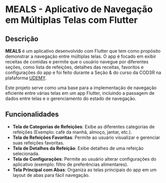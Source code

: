 # MEALS - Aplicativo de Navegação em Múltiplas Telas com Flutter

## Descrição

**MEALS** é um aplicativo desenvolvido com Flutter que tem como propósito demonstrar a navegação entre múltiplas telas. O app é focado em exibir receitas de comidas e permite que o usuário navegue por diferentes seções, como lista de refeições, detalhes das receitas, favoritos e configurações do app e foi feito durante a Seção & do curso da COD3R na plafaforma [UDEMY](udemy.com).

Este projeto serve como uma base para a implementação de navegação eficiente entre várias telas em um app Flutter, incluindo a passagem de dados entre telas e o gerenciamento do estado de navegação.

## Funcionalidades

- **Tela de Categorias de Refeições**: Exibe as diferentes categorias de refeições (Exemplo: café da manhã, almoço, jantar, etc.).
- **Tela de Refeições Favoritas**: Permite ao usuário visualizar e gerenciar suas refeições favoritas.
- **Tela de Detalhes da Refeição**: Exibe detalhes de uma refeição selecionada.
- **Tela de Configurações**: Permite ao usuário alterar configurações do aplicativo (exemplo: filtro de preferências alimentares).
- **Tela Principal com Abas**: Organiza as telas principais do app em um layout de abas para fácil navegação.


